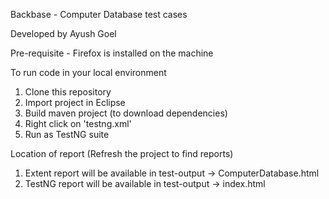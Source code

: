 Backbase - Computer Database test cases

Developed by Ayush Goel

Pre-requisite - Firefox is installed on the machine

To run code in your local environment
1. Clone this repository
2. Import project in Eclipse
3. Build maven project (to download dependencies)
4. Right click on 'testng.xml'
5. Run as TestNG suite

Location of report (Refresh the project to find reports)
1. Extent report will be available in test-output -> ComputerDatabase.html
2. TestNG report will be available in test-output -> index.html
